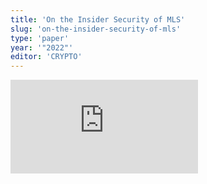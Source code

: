 ```yaml
---
title: 'On the Insider Security of MLS'
slug: 'on-the-insider-security-of-mls'
type: 'paper'
year: '"2022"'
editor: 'CRYPTO'
---
```


![](https://static.meri.garden/69e0290dbcbccb5d86fba3b5ea3d3079.pdf)